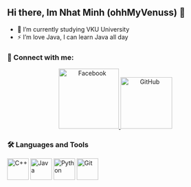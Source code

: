 ## Hi there, Im Nhat Minh (ohhMyVenuss) 👋
- 🔭 I’m currently studying VKU University
- ⚡ I’m love Java, I can learn Java all day
### 🔗 Connect with me:
<p align="center">
  <a href="https://www.facebook.com/nhatminh.huynh.526438">
    <img
      src="https://img.shields.io/badge/Facebook-1877F2?style=flat&logo=facebook&logoColor=white"
      alt="Facebook"
      width="140" />
  </a>
  <a href="https://github.com/ohhMyVenuss">
    <img
      src="https://img.shields.io/badge/GitHub-181717?style=flat&logo=github&logoColor=white"
      alt="GitHub"
      width="120" />
  </a>
</p>


### 🛠️ Languages and Tools
<p>
  <img alt="C++" width="50" height="50" src="https://img.shields.io/badge/C++-00599C?style=flat&logo=c%2B%2B&logoColor=white"/>
  <img alt="Java" width="50" height="50" src="https://img.shields.io/badge/Java-ED8B00?style=flat&logo=java&logoColor=white"/>
  <img alt="Python" width="50" height="50" src="https://img.shields.io/badge/Python-3776AB?style=flat&logo=python&logoColor=white"/>
  <img alt="Git" width="50" height="50" src="https://img.shields.io/badge/Git-F05032?style=flat&logo=git&logoColor=white"/>
</p>



